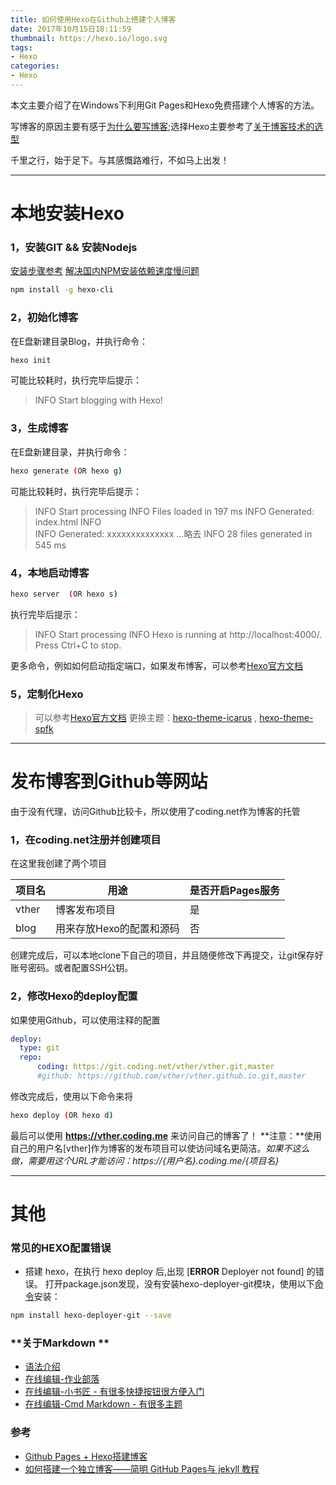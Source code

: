 ```yaml
---
title: 如何使用Hexo在Github上搭建个人博客
date: 2017年10月15日18:11:59
thumbnail: https://hexo.io/logo.svg
tags: 
- Hexo
categories: 
- Hexo
---
```


本文主要介绍了在Windows下利用Git Pages和Hexo免费搭建个人博客的方法。

写博客的原因主要有感于[为什么要写博客](https://zhuanlan.zhihu.com/cnfeat/19743861);选择Hexo主要参考了[关于博客技术的选型](https://www.zhihu.com/question/21981094)

千里之行，始于足下。与其感慨路难行，不如马上出发！
<!--more-->

----------
# **本地安装Hexo**

### 1，安装GIT && 安装Nodejs
[安装步骤参考](https://hexo.io/zh-cn/docs/index.html)
[解决国内NPM安装依赖速度慢问题](http://blog.csdn.net/rongbo_j/article/details/52106580)

```bash
npm install -g hexo-cli
```
### 2，初始化博客
在E盘新建目录Blog，并执行命令：
```bash
hexo init
```
可能比较耗时，执行完毕后提示：
> INFO  Start blogging with Hexo!

### 3，生成博客
在E盘新建目录，并执行命令：
```bash
hexo generate (OR hexo g)
```
可能比较耗时，执行完毕后提示： 
> INFO  Start processing 
> INFO  Files loaded in 197 ms
> INFO  Generated: index.html INFO  
> INFO  Generated: xxxxxxxxxxxxxx ...略去 
> INFO  28 files generated in 545 ms

### 4，本地启动博客
```bash
hexo server  (OR hexo s)
```
执行完毕后提示： 
> INFO  Start processing
> INFO  Hexo is running at http://localhost:4000/. Press Ctrl+C to stop.

更多命令，例如如何启动指定端口，如果发布博客，可以参考[Hexo官方文档](https://hexo.io/zh-cn/docs/index.html)

### 5，定制化Hexo

> 可以参考[Hexo官方文档](https://hexo.io/zh-cn/docs/themes.html)
> 更换主题：[hexo-theme-icarus](https://github.com/ppoffice/hexo-theme-icarus) , [hexo-theme-spfk](https://github.com/luuman/hexo-theme-spfk)

----------
# **发布博客到Github等网站**

由于没有代理，访问Github比较卡，所以使用了coding.net作为博客的托管
### 1，在coding.net注册并创建项目

在这里我创建了两个项目

项目名 | 用途                    | 是否开启Pages服务   
----   | ------                  |----             
vther  | 博客发布项目            | 是
blog   | 用来存放Hexo的配置和源码| 否

创建完成后，可以本地clone下自己的项目，并且随便修改下再提交，让git保存好账号密码。或者配置SSH公钥。

### 2，修改Hexo的deploy配置
如果使用Github，可以使用注释的配置
```yaml
deploy:
  type: git
  repo:
      coding: https://git.coding.net/vther/vther.git,master
      #github: https://github.com/vther/vther.github.io.git,master
```
修改完成后，使用以下命令来将
```bash
hexo deploy (OR hexo d)
```
最后可以使用 **https://vther.coding.me** 来访问自己的博客了！
**注意：**使用自己的用户名[vther]作为博客的发布项目可以使访问域名更简洁。*如果不这么做，需要用这个URL才能访问：https://{用户名}.coding.me/{项目名}*

----------



# **其他**

### **常见的HEXO配置错误**

-   搭建 hexo，在执行 hexo deploy 后,出现 [**ERROR** Deployer not found] 的错误。 打开package.json发现，没有安装hexo-deployer-git模块，使用以下[命令](https://hexo.io/zh-cn/docs/deployment.html)安装：

```bash
npm install hexo-deployer-git --save 
```

### **关于Markdown **
- [语法介绍](http://www.appinn.com/markdown/)
- [在线编辑-作业部落](https://www.zybuluo.com/mdeditor)
- [在线编辑-小书匠 - 有很多快捷按钮很方便入门](http://markdown.xiaoshujiang.com/)
- [在线编辑-Cmd Markdown - 有很多主题](http://marxi.co/)


### **参考**
- [Github Pages + Hexo搭建博客](http://fanzhenyu.me/categories/Hexo/)
- [如何搭建一个独立博客——简明 GitHub Pages与 jekyll 教程](http://www.cnfeat.com/blog/2014/05/10/how-to-build-a-blog/)